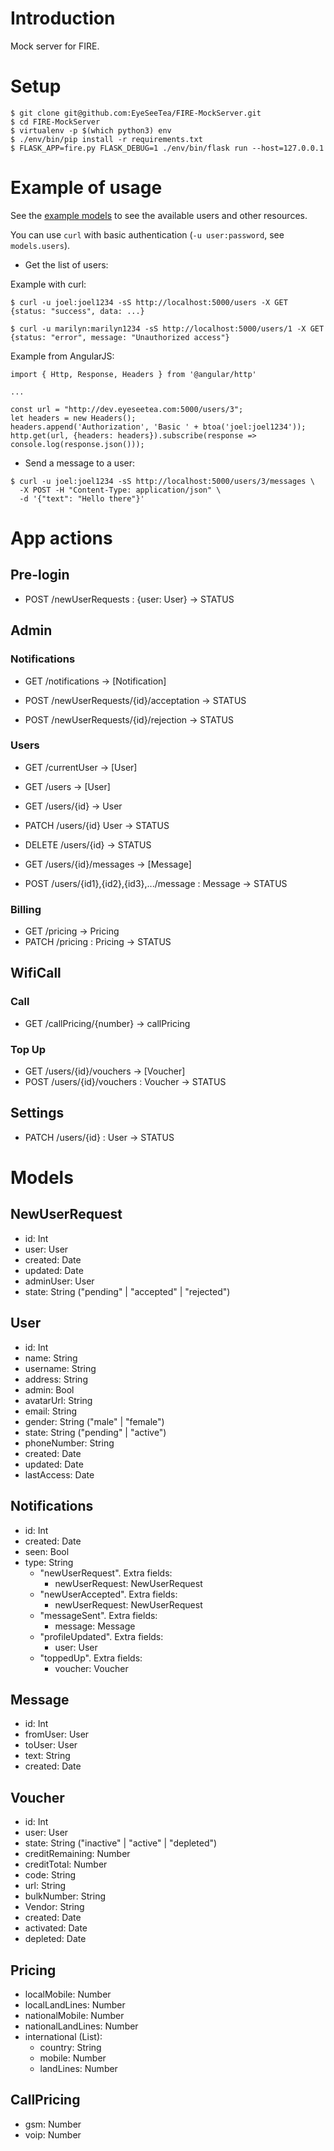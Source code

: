 # Introduction

Mock server for FIRE.

# Setup

```
$ git clone git@github.com:EyeSeeTea/FIRE-MockServer.git
$ cd FIRE-MockServer
$ virtualenv -p $(which python3) env
$ ./env/bin/pip install -r requirements.txt
$ FLASK_APP=fire.py FLASK_DEBUG=1 ./env/bin/flask run --host=127.0.0.1
```

# Example of usage

See the [example models](models.py) to see the available users and other resources.

You can use `curl` with basic authentication (`-u user:password`, see `models.users`).

* Get the list of users:

Example with curl:

```
$ curl -u joel:joel1234 -sS http://localhost:5000/users -X GET
{status: "success", data: ...}
```

```
$ curl -u marilyn:marilyn1234 -sS http://localhost:5000/users/1 -X GET
{status: "error", message: "Unauthorized access"}
```

Example from AngularJS:

```
import { Http, Response, Headers } from '@angular/http'

...

const url = "http://dev.eyeseetea.com:5000/users/3";
let headers = new Headers();
headers.append('Authorization', 'Basic ' + btoa('joel:joel1234'));
http.get(url, {headers: headers}).subscribe(response => console.log(response.json()));
```

* Send a message to a user:

```
$ curl -u joel:joel1234 -sS http://localhost:5000/users/3/messages \
  -X POST -H "Content-Type: application/json" \
  -d '{"text": "Hello there"}'
```

# App actions

## Pre-login

- POST /newUserRequests : {user: User} -> STATUS

## Admin

### Notifications

- GET /notifications -> [Notification]

- POST /newUserRequests/{id}/acceptation -> STATUS
- POST /newUserRequests/{id}/rejection -> STATUS

### Users

- GET /currentUser -> [User]
- GET /users -> [User]
- GET /users/{id} -> User
- PATCH /users/{id} User -> STATUS
- DELETE /users/{id} -> STATUS

- GET /users/{id}/messages -> [Message]
- POST /users/{id1},{id2},{id3},.../message : Message -> STATUS

### Billing

- GET /pricing -> Pricing
- PATCH /pricing : Pricing -> STATUS

## WifiCall

### Call

- GET /callPricing/{number} -> callPricing

### Top Up

- GET /users/{id}/vouchers -> [Voucher]
- POST /users/{id}/vouchers : Voucher -> STATUS

## Settings

- PATCH /users/{id} : User -> STATUS

# Models

## NewUserRequest

- id: Int
- user: User
- created: Date
- updated: Date
- adminUser: User
- state: String ("pending" | "accepted" | "rejected")

## User

- id: Int
- name: String
- username: String
- address: String
- admin: Bool
- avatarUrl: String
- email: String
- gender: String ("male" | "female")
- state: String ("pending" | "active")
- phoneNumber: String
- created: Date
- updated: Date
- lastAccess: Date

## Notifications

- id: Int
- created: Date
- seen: Bool
- type: String
  - "newUserRequest". Extra fields:
    - newUserRequest: NewUserRequest
  - "newUserAccepted". Extra fields:
    - newUserRequest: NewUserRequest
  - "messageSent". Extra fields:
    - message: Message
  - "profileUpdated". Extra fields:
    - user: User
  - "toppedUp". Extra fields:
    - voucher: Voucher

## Message

- id: Int
- fromUser: User
- toUser: User
- text: String
- created: Date

## Voucher

- id: Int
- user: User
- state: String ("inactive" | "active" | "depleted")
- creditRemaining: Number
- creditTotal: Number
- code: String
- url: String
- bulkNumber: String
- Vendor: String
- created: Date
- activated: Date
- depleted: Date

## Pricing

- localMobile: Number
- localLandLines: Number
- nationalMobile: Number
- nationalLandLines: Number
- international (List):
  - country: String
  - mobile: Number
  - landLines: Number

## CallPricing

- gsm: Number
- voip: Number
